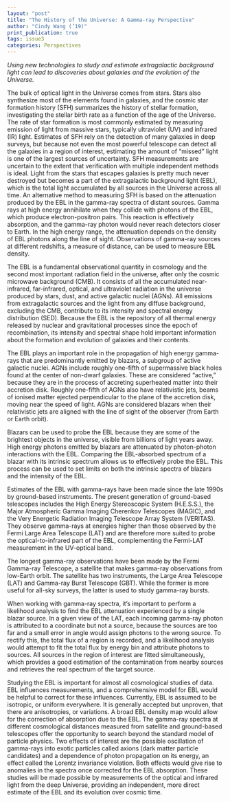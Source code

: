 ```yaml
---
layout: "post"
title: "The History of the Universe: A Gamma-ray Perspective"
author: "Cindy Wang (’19)"
print_publication: true
tags: issue3
categories: Perspectives
---
```


*Using new technologies to study and estimate extragalactic background light can lead to discoveries about galaxies and the evolution of the Universe.*

<!--excerpt-->

The bulk of optical light in the Universe comes from stars. Stars also synthesize most of the elements found in galaxies, and the cosmic star formation history (SFH) summarizes the history of stellar formation, investigating the stellar birth rate as a function of the age of the Universe. The rate of star formation is most commonly estimated by measuring emission of light from massive stars, typically ultraviolet (UV) and infrared (IR) light. Estimates of SFH rely on the detection of many galaxies in deep surveys, but because not even the most powerful telescope can detect all the galaxies in a region of interest, estimating the amount of “missed” light is one of the largest sources of uncertainty. SFH measurements are uncertain to the extent that verification with multiple independent methods is ideal. Light from the stars that escapes galaxies is pretty much never destroyed but becomes a part of the extragalactic background light (EBL), which is the total light accumulated by all sources in the Universe across all time. An alternative method to measuring SFH is based on the attenuation produced by the EBL in the gamma-ray spectra of distant sources. Gamma rays at high energy annihilate when they collide with photons of the EBL, which produce electron-positron pairs. This reaction is effectively absorption, and the gamma-ray photon would never reach detectors closer to Earth. In the high energy range, the attenuation depends on the density of EBL photons along the line of sight. Observations of gamma-ray sources at different redshifts, a measure of distance, can be used to measure EBL density.

The EBL is a fundamental observational quantity in cosmology and the second most important radiation field in the universe, after only the cosmic microwave background (CMB). It consists of all the accumulated near-infrared, far-infrared, optical, and ultraviolet radiation in the universe produced by stars, dust, and active galactic nuclei (AGNs). All emissions from extragalactic sources and the light from any diffuse background, excluding the CMB, contribute to its intensity and spectral energy distribution (SED). Because the EBL is the repository of all thermal energy released by nuclear and gravitational processes since the epoch of recombination, its intensity and spectral shape hold important information about the formation and evolution of galaxies and their contents.

The EBL plays an important role in the propagation of high energy gamma-rays that are predominantly emitted by blazars, a subgroup of active galactic nuclei. AGNs include roughly one-fifth of supermassive black holes found at the center of non-dwarf galaxies. These are considered “active,” because they are in the process of accreting superheated matter into their accretion disk. Roughly one-fifth of AGNs also have relativistic jets, beams of ionised matter ejected perpendicular to the plane of the accretion disk, moving near the speed of light. AGNs are considered blazars when their relativistic jets are aligned with the line of sight of the observer (from Earth or Earth orbit).

Blazars can be used to probe the EBL because they are some of the brightest objects in the universe, visible from billions of light years away. High energy photons emitted by blazars are attenuated by photon-photon interactions with the EBL. Comparing the EBL-absorbed spectrum of a blazar with its intrinsic spectrum allows us to effectively probe the EBL. This process can be used to set limits on both the intrinsic spectra of blazars and the intensity of the EBL. 

Estimates of the EBL with gamma-rays have been made since the late 1990s by ground-based instruments. The present generation of ground-based telescopes includes the High Energy Stereoscopic System (H.E.S.S.), the Major Atmospheric Gamma Imaging Cherenkov Telescopes (MAGIC), and the Very Energetic Radiation Imaging Telescope Array System (VERITAS). They observe gamma-rays at energies higher than those observed by the Fermi Large Area Telescope (LAT) and are therefore more suited to probe the optical-to-infrared part of the EBL, complementing the Fermi-LAT measurement in the UV-optical band. 

The longest gamma-ray observations have been made by the Fermi Gamma-ray Telescope, a satellite that makes gamma-ray observations from low-Earth orbit. The satellite has two instruments, the Large Area Telescope (LAT) and Gamma-ray Burst Telescope (GBT). While the former is more useful for all-sky surveys, the latter is used to study gamma-ray bursts.

When working with gamma-ray spectra, it’s important to perform a likelihood analysis to find the EBL attenuation experienced by a single blazar source. In a given view of the LAT, each incoming gamma-ray photon is attributed to a coordinate but not a source, because the sources are too far and a small error in angle would assign photons to the wrong source. To rectify this, the total flux of a region is recorded, and a likelihood analysis would attempt to fit the total flux by energy bin and attribute photons to sources. All sources in the region of interest are fitted simultaneously, which provides a good estimation of the contamination from nearby sources and retrieves the real spectrum of the target source.

Studying the EBL is important for almost all cosmological studies of data. EBL influences measurements, and a comprehensive model for EBL would be helpful to correct for these influences. Currently, EBL is assumed to be isotropic, or uniform everywhere. It is generally accepted but unproven, that there are anisotropies, or variations. A broad EBL density map would allow for the correction of absorption due to the EBL. The gamma-ray spectra at different cosmological distances measured from satellite and ground-based telescopes offer the opportunity to search beyond the standard model of particle physics. Two effects of interest are the possible oscillation of gamma-rays into exotic particles called axions (dark matter particle candidates) and a dependence of photon propagation on its energy, an effect called the Lorentz invariance violation. Both effects would give rise to anomalies in the spectra once corrected for the EBL absorption. These studies will be made possible by measurements of the optical and infrared light from the deep Universe, providing an independent, more direct estimate of the EBL and its evolution over cosmic time.
